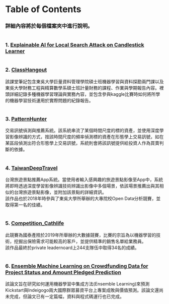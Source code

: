 # Table of Contents
### 詳細內容將於每個檔案夾中進行說明。 
#  
### 1. [Explainable AI for Local Search Attack on Candlestick Learner]()
# 
### 2. [ClassHangout](https://github.com/albert0796/MachineLearning/tree/master/ClassHangout)
該課堂筆記包含東吳大學巨量資料管理學院碩士班機器學習與資料探勘兩門課以及東吳大學財務工程與精算數學系碩士班計量財務的課程、作業與學期報告內容。裡頭詳細記錄多種機器學習理論與實務內容，並包含參與kaggle比賽時如何將所學的機器學習技術運用於實際問題的紀錄報告。
#  
### 3. [PatternHunter](https://github.com/albert0796/MachineLearning/tree/master/Project_PatternHunter)
交易訊號偵測與推薦系統。該系統串流了某個時間尺度的標的資產，並使用深度學習影像辨識的方式，按該時間尺度的頻率偵測標的資產在形態學上交易訊號，如在某區段偵測出符合形態學上交易訊號，系統則會將該訊號提供給投資人作為買賣判斷的依據。
#  
### 4. [TaiwanDeepTravel](https://github.com/albert0796/MachineLearning/tree/master/Project_TaiwanDeepTravel)
台灣旅遊景點推薦App系統。當使用者輸入感興趣的旅遊景點影像至App中，系統將即時透過深度學習影像辨識技術辨識出影像中多個場景，依該場景推薦出與其相似的台灣旅遊景點影像，並附加該景點的詳細資訊。  
該作品也於2018年時參與了東吳大學所舉辦的大專院校Open Data分析競賽，並取得第一名的佳績。
#  
### 5. [Competition_Cathlife](https://github.com/albert0796/MachineLearning/tree/master/Competition_Cathlife)
此競賽為國泰產險於2019年所舉辦的大數據競賽，比賽的宗旨為以機器學習的技術，挖掘出保險需求可能較高的客戶，並提供精準的銷售名單給業務員。  
該作品最終於private leadernoard上244支隊伍中取得34名的成績。
#  
### 6. [Ensemble Machine Learning on Crowdfunding Data for Project Status and Amount Pledged Prediction](https://github.com/albert0796/MachineLearning/tree/master/Paper_CrowdFunding)
該論文旨在研究如何運用機器學習中集成方法(Ensemble Learning)來預測Kickstart與Indeigogo兩大國際群眾募資平台上專案成敗與價值預測。該論文還尚未完成，但論文已有一定篇幅，資料與程式碼運行也已完成。
#  


